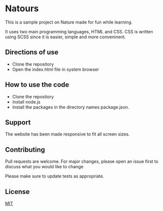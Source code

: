 # Natours
This is a sample project on Nature made for fun while learning.

It uses two main programming languages, HTML and CSS. CSS is written
using SCSS since it is easier, simple and more conveninent.

## Directions of use
- Clone the repository
- Open the index.html file in system browser

## How to use the code
- Clone the repository
- Install node.js
- Install the packages in the directory names package.json.

## Support
The website has been made responsive to fit all screen sizes.

## Contributing
Pull requests are welcome. For major changes, please open an issue first
to discuss what you would like to change

Please make sure to update tests as appropriate.

## License
[MIT](https://choosealicense.com/licenses/mit/)
